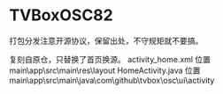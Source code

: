 # TVBoxOSC82
打包分发注意开源协议，保留出处，不守规矩就不要搞。

复刻自原仓，只替换了首页换源。
activity_home.xml
位置main\app\src\main\res\layout
HomeActivity.java
位置main\app\src\main\java\com\github\tvbox\osc\ui\activity
